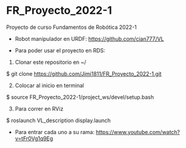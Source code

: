 # FR_Proyecto_2022-1
Proyecto de curso Fundamentos de Robótica 2022-1

* Robot manipulador en URDF: https://github.com/cian777/VL

* Para poder usar el proyecto en RDS: 

1. Clonar este repositorio en ~/

  $ git clone https://github.com/Jimi1811/FR_Proyecto_2022-1.git

2. Colocar al inicio en terminal 
  
  $ source FR_Proyecto_2022-1/project_ws/devel/setup.bash

3. Para correr en RViz

  $ roslaunch VL_description display.launch

* Para entrar cada uno a su rama: https://www.youtube.com/watch?v=tFr0Vg1q9Eg
